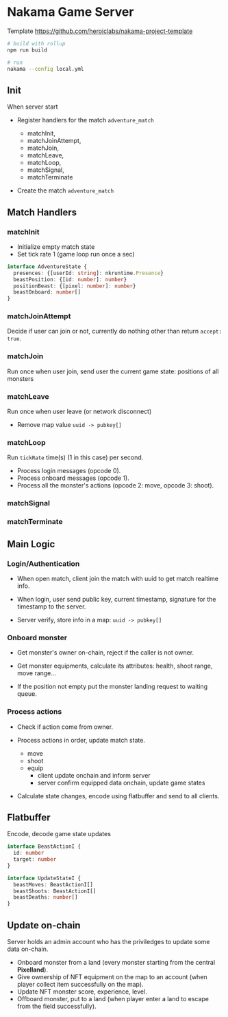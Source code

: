 # Nakama Game Server

Template
https://github.com/heroiclabs/nakama-project-template

```sh
# build with rollup
npm run build

# run
nakama --config local.yml
```

## Init

When server start

- Register handlers for the match `adventure_match`
    - matchInit,
    - matchJoinAttempt,
    - matchJoin,
    - matchLeave,
    - matchLoop,
    - matchSignal,
    - matchTerminate

- Create the match `adventure_match`

## Match Handlers

### matchInit

- Initialize empty match state
- Set tick rate 1 (game loop run once a sec)

```ts
interface AdventureState {
  presences: {[userId: string]: nkruntime.Presence}
  beastPosition: {[id: number]: number}
  positionBeast: {[pixel: number]: number}
  beastOnboard: number[]
}
```

### matchJoinAttempt

Decide if user can join or not, currently do nothing other than return `accept: true`.

### matchJoin

Run once when user join, send user the current game state: positions of all monsters

### matchLeave

Run once when user leave (or network disconnect)

- Remove map value `uuid -> pubkey[]`

### matchLoop

Run `tickRate` time(s) (1 in this case) per second.

- Process login messages (opcode 0).
- Process onboard messages (opcode 1).
- Process all the monster's actions (opcode 2: move, opcode 3: shoot).

### matchSignal

### matchTerminate

## Main Logic

### Login/Authentication

- When open match, client join the match with uuid to get match realtime info.

- When login, user send public key, current timestamp, signature for the timestamp to the server.

- Server verify, store info in a map: `uuid -> pubkey[]`

### Onboard monster

- Get monster's owner on-chain, reject if the caller is not owner.

- Get monster equipments, calculate its attributes: health, shoot range, move range...

- If the position not empty put the monster landing request to waiting queue.

### Process actions

- Check if action come from owner.

- Process actions in order, update match state.
    - move
    - shoot
    - equip
        - client update onchain and inform server
        - server confirm equipped data onchain, update game states

- Calculate state changes, encode using flatbuffer and send to all clients.

## Flatbuffer

Encode, decode game state updates

```ts
interface BeastActionI {
  id: number
  target: number
}

interface UpdateStateI {
  beastMoves: BeastActionI[]
  beastShoots: BeastActionI[]
  beastDeaths: number[]
}
```

## Update on-chain

Server holds an admin account who has the priviledges to update some data on-chain.

- Onboard monster from a land (every monster starting from the central **Pixelland**).
- Give ownership of NFT equipment on the map to an account (when player collect item successfully on the map).
- Update NFT monster score, experience, level.
- Offboard monster, put to a land (when player enter a land to escape from the field successfully).